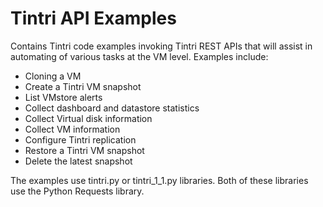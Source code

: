 # Tintri API Examples
Contains Tintri code examples invoking Tintri REST APIs that will assist in automating of various
tasks at the VM level. Examples include:

* Cloning a VM
* Create a Tintri VM snapshot
* List VMstore alerts
* Collect dashboard and datastore statistics
* Collect Virtual disk information
* Collect VM information
* Configure Tintri replication
* Restore a Tintri VM snapshot
* Delete the latest snapshot

The examples use tintri.py or tintri_1_1.py libraries.  Both of these libraries use the Python Requests library. 
